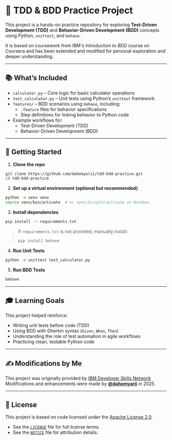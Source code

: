 # 🧪 TDD & BDD Practice Project

This project is a hands-on practice repository for exploring **Test-Driven Development (TDD)** and **Behavior-Driven Development (BDD)** concepts using Python, `unittest`, and `behave`.

It is based on coursework from IBM's *Introduction to BDD* course on Coursera and has been extended and modified for personal exploration and deeper understanding.

---

## 📚 What’s Included

- `calculator.py` – Core logic for basic calculator operations
- `test_calculator.py` – Unit tests using Python’s `unittest` framework
- `features/` – BDD scenarios using `behave`, including:
  - `.feature` files for behavior specifications
  - Step definitions for linking behavior to Python code
- Example workflows for:
  - Test-Driven Development (TDD)
  - Behavior-Driven Development (BDD)

---

## 🚀 Getting Started

1. **Clone the repo**

```bash
git clone https://github.com/dahomyarii/tdd-bdd-practice.git
cd tdd-bdd-practice
```

2. **Set up a virtual environment (optional but recommended)**

```bash
python -m venv venv
source venv/bin/activate  # or venv\Scripts\activate on Windows
```

3. **Install dependencies**

```bash
pip install -r requirements.txt
```

> If `requirements.txt` is not provided, manually install:
> ```bash
> pip install behave
> ```

4. **Run Unit Tests**

```bash
python -m unittest test_calculator.py
```

5. **Run BDD Tests**

```bash
behave
```

---

## 🎓 Learning Goals

This project helped reinforce:

- Writing unit tests before code (TDD)
- Using BDD with Gherkin syntax (`Given`, `When`, `Then`)
- Understanding the role of test automation in agile workflows
- Practicing clean, testable Python code

---

## ✍️ Modifications by Me

This project was originally provided by [IBM Developer Skills Network](https://github.com/ibm-developer-skills-network/duwjx-tdd_bdd_PracticeCode/)  
Modifications and enhancements were made by **[@dahomyarii](https://github.com/dahomyarii)** in 2025.

---

## 📜 License

This project is based on code licensed under the [Apache License 2.0](https://www.apache.org/licenses/LICENSE-2.0).

- See the [`LICENSE`](LICENSE) file for full license terms.
- See the [`NOTICE`](NOTICE) file for attribution details.

